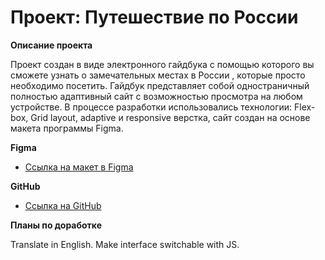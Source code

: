 # Проект: Путешествие по России


**Описание проекта**

Проект создан в виде электронного гайдбука с помощью которого вы сможете узнать о замечательных местах в России , которые просто необходимо посетить. Гайдбук представляет собой одностраничный полностью адаптивный сайт с возможностью просмотра на любом устройстве. В процессе разработки использовались технологии: Flex-box, Grid layout, adaptive и responsive верстка, сайт создан на основе макета программы Figma.

**Figma**

* [Ссылка на макет в Figma](https://www.figma.com/file/5S2WSbEFL6awjVWJ0NWL8Q/Sprint-3_-Russia-_-desktop-mobile?node-id=28503%3A0)

**GitHub**

* [Ссылка на GitHub](https://)

**Планы по доработке**

Translate in English. Make interface switchable with JS.
